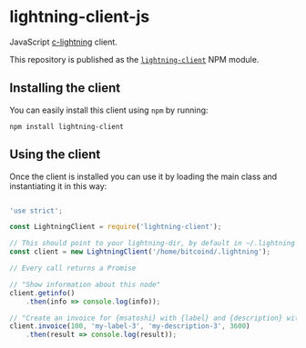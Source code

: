 # lightning-client-js

JavaScript [c-lightning](https://github.com/ElementsProject/lightning) client.

This repository is published as the [`lightning-client`](https://www.npmjs.com/package/lightning-client) NPM module.

## Installing the client

You can easily install this client using `npm` by running:

```
npm install lightning-client
```

## Using the client

Once the client is installed you can use it by loading the main class and instantiating it in this way:

```javascript

'use strict';

const LightningClient = require('lightning-client');

// This should point to your lightning-dir, by default in ~/.lightning
const client = new LightningClient('/home/bitcoind/.lightning');

// Every call returns a Promise

// "Show information about this node"
client.getinfo()
	.then(info => console.log(info));

// "Create an invoice for {msatoshi} with {label} and {description} with optional {expiry} seconds (default 1 hour)" }
client.invoice(100, 'my-label-3', 'my-description-3', 3600)
	.then(result => console.log(result));
```
